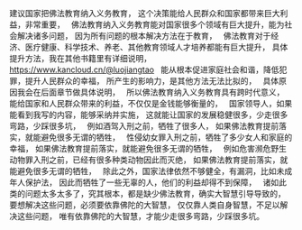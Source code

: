 建议国家把佛法教育纳入义务教育，
这个决策能给人民群众和国家都带来巨大利益，非常重要，
&nbsp;
佛法教育纳入义务教育能对国家很多个领域有巨大提升，能为社会解决诸多问题，
因为所有问题的根本解决方法在于教育，
&nbsp;
佛法教育对于经济、医疗健康、科学技术、养老、其他教育领域人才培养都能有巨大提升，
具体提升方法，我在其他书籍里有详细说明，
https://www.kancloud.cn/@luojiangtao
&nbsp;
能从根本促进家庭社会和谐，降低犯罪，提升人民群众的幸福，
所产生的影响力，是其他方法无法比拟的，
&nbsp;
具体原因我会在后面章节做具体说明，
&nbsp;
所以佛法教育纳入义务教育具有跨时代意义，
能给国家和人民群众带来的利益，不仅仅是金钱能够衡量的，
&nbsp;
国家领导人，如果能看到我写的内容，能够采纳并实施，
这就能让国家的发展稳健很多，少走很多弯路，少踩很多坑，
&nbsp;
例如酒驾入刑之前，牺牲了很多人，
如果佛法教育提前落实，就能避免很多无谓的牺牲，
&nbsp;
性侵幼女罪入刑之前，牺牲了多少女人和家庭的幸福，
如果佛法教育提前落实，就能避免很多无谓的牺牲，
&nbsp;
例如危害濒危野生动物罪入刑之前，已经有很多种类动物因此而灭绝，
如果佛法教育提前落实，就能避免很多无谓的牺牲，
&nbsp;
除此之外，国家法律依然不够健全，有漏洞，比如未成年人保护法，
因此而牺牲了一些无辜的人，他们的利益却得不到保障，
&nbsp;
诸如此类的问题太多太多了，究其根本，都是缺少佛法教育，确实大智慧引导导致的，
&nbsp;
要想解决这些问题，必须要依靠佛陀的大智慧，
仅仅靠人类自身智慧，不足以解决这些问题，
唯有依靠佛陀的大智慧，才能少走很多弯路，少踩很多坑。
